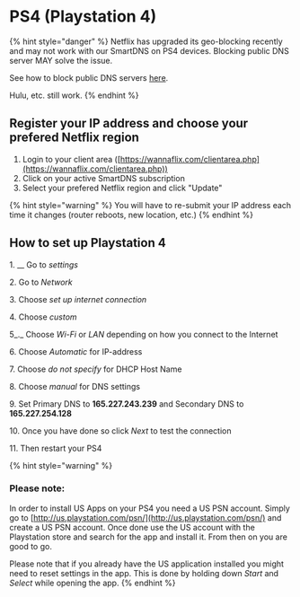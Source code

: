 # PS4 (Playstation 4)

{% hint style="danger" %}
Netflix has upgraded its geo-blocking recently and may not work with our SmartDNS on PS4 devices. Blocking public DNS server MAY solve the issue.&#x20;

See how to block public DNS servers [here](../../../routers/smartdns/block-public-dns.md).

Hulu, etc. still work.
{% endhint %}

## Register your IP address and choose your prefered Netflix region

1. Login to your client area ([https://wannaflix.com/clientarea.php](https://wannaflix.com/clientarea.php))
2. Click on your active SmartDNS subscription
3. Select your prefered Netflix region and click "Update"

{% hint style="warning" %}
You will have to re-submit your IP address each time it changes (router reboots, new location, etc.)
{% endhint %}

## How to set up Playstation 4

1\. __ Go to _settings_

2\. Go to _Network_

3\. Choose  _set up internet connection_

4\. Choose _custom_

5_._ Choose _Wi-Fi_ or _LAN_ depending on how you connect to the Internet

6\. Choose _Automatic_ for IP-address

7\. Choose _do not specify_ for DHCP Host Name

8\. Choose _manual_ for DNS settings

9\. Set Primary DNS to **165.227.243.239** and Secondary DNS to  **165.227.254.128**

10\. Once you have done so click _Next_ to test the connection

11\. Then restart your PS4

{% hint style="warning" %}
### Please note:

In order to install US Apps on your PS4 you need a US PSN account. Simply go to [http://us.playstation.com/psn/](http://us.playstation.com/psn/) and create a US PSN account. Once done use the US account with the Playstation store and search for the app and install it. From then on you are good to go.

Please note that if you already have the US application installed you might need to reset settings in the app. This is done by holding down _Start_ and _Select_ while opening the app.
{% endhint %}

###
